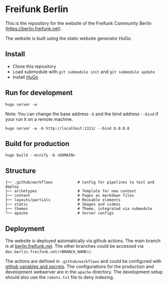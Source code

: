 # Freifunk Berlin

This is the repository for the website of the Freifunk Community Berlin (https://berlin.freifunk.net).

The website is built using the static website generator HuGo.

## Install

- Clone this repository
- Load submodule with `git submodule init` and `git submodule update`
- Install [HuGo](https://gohugo.io/installation/)

## Run for development

```
hugo server -w
```

Note: You can change the base address `-b` and the bind address `--bind` if your run it on a remote machine.

```
hugo server -w -b http://localhost:1313/ --bind 0.0.0.0
```

## Build for production

```
hugo build --minify -b <DOMAIN>
```

## Structure

```
├── .github/workflows           # Config for pipelines to test and deploy
├── archetypes                  # Template for new content
├── content                     # Pages as markdown files
├── layouts/partials            # Reusable elements
├── static                      # Images and videos
├── themes                      # Theme, integrated via submodule
└── apache                      # Server configs
```

## Deployment

The website is deployed automatically via github actions. The main branch is at [berlin.freifunk.net](https://berlin.freifunk.net). The other branches could be accessed via `dev.berlin.freifunk.net/<BRANCH_NAME>/`.

The actions are defined in `.github/workflows` and could be configured with [github variables and secrets](https://github.com/freifunk-berlin/berlin.freifunk.net/settings/secrets/actions). The configurations for the production and development webserver are in the `apache` directory. The development setup should also use the `robots.txt` file to deny indexing.